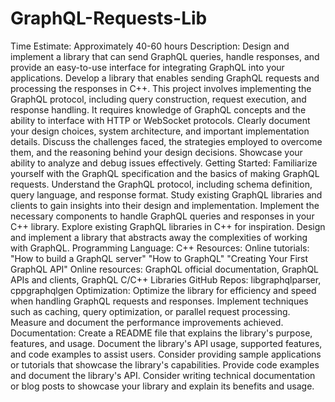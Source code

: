 # GraphQL-Requests-Lib

Time Estimate: Approximately 40-60 hours
Description: Design and implement a library that can send GraphQL queries, handle responses, and provide an easy-to-use interface for integrating GraphQL into your applications. 
Develop a library that enables sending GraphQL requests and processing the responses in C++. This project involves implementing the GraphQL protocol, including query construction, request execution, and response handling. It requires knowledge of GraphQL concepts and the ability to interface with HTTP or WebSocket protocols.
Clearly document your design choices, system architecture, and important implementation details. 
Discuss the challenges faced, the strategies employed to overcome them, and the reasoning behind your design decisions. 
Showcase your ability to analyze and debug issues effectively.
Getting Started: Familiarize yourself with the GraphQL specification and the basics of making GraphQL requests. 
Understand the GraphQL protocol, including schema definition, query language, and response format.
Study existing GraphQL libraries and clients to gain insights into their design and implementation.
Implement the necessary components to handle GraphQL queries and responses in your C++ library.
Explore existing GraphQL libraries in C++ for inspiration. 
Design and implement a library that abstracts away the complexities of working with GraphQL.
Programming Language: C++
Resources:
Online tutorials: 
"How to build a GraphQL server"
"How to GraphQL"
"Creating Your First GraphQL API"
Online resources: GraphQL official documentation, GraphQL APIs and clients, GraphQL C/C++ Libraries
GitHub Repos: libgraphqlparser, cppgraphqlgen
Optimization: Optimize the library for efficiency and speed when handling GraphQL requests and responses.
Implement techniques such as caching, query optimization, or parallel request processing.
 Measure and document the performance improvements achieved.
Documentation: Create a README file that explains the library's purpose, features, and usage. 
Document the library's API usage, supported features, and code examples to assist users.
Consider providing sample applications or tutorials that showcase the library's capabilities.
Provide code examples and document the library's API.
Consider writing technical documentation or blog posts to showcase your library and explain its benefits and usage.

